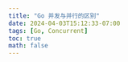```yaml
---
title: "Go 并发与并行的区别"
date: 2024-04-03T15:12:33-07:00
tags: [Go, Concurrent]
toc: true
math: false
---
```

